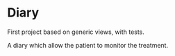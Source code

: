 # Diary

First project based on generic views, with tests.

A diary which allow the patient to monitor the treatment.
